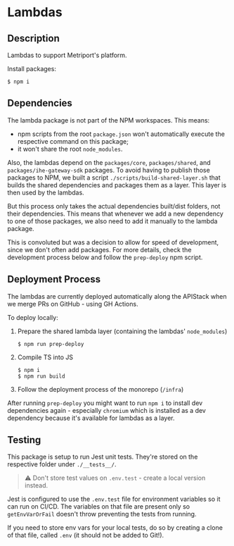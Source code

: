 # Lambdas

## Description

Lambdas to support Metriport's platform.

Install packages:

```shell
$ npm i
```

## Dependencies

The lambda package is not part of the NPM workspaces. This means:

- npm scripts from the root `package.json` won't automatically execute the respective command on this package;
- it won't share the root `node_modules`.

Also, the lambdas depend on the `packages/core`, `packages/shared`, and `packages/ihe-gateway-sdk` packages.
To avoid having to publish those packages to NPM, we built a script `./scripts/build-shared-layer.sh` that
builds the shared dependencies and packages them as a layer. This layer is then used by the lambdas.

But this process only takes the actual dependencies built/dist folders, not their dependencies. This means that
whenever we add a new dependency to one of those packages, we also need to add it manually to the lambda package.

This is convoluted but was a decision to allow for speed of development, since we don't often add packages. For
more details, check the development process below and follow the `prep-deploy` npm script.

## Deployment Process

The lambdas are currently deployed automatically along the APIStack when we merge PRs on GitHub - using GH Actions.

To deploy locally:

1. Prepare the shared lambda layer (containing the lambdas' `node_modules`)
   ```shell
   $ npm run prep-deploy
   ```
1. Compile TS into JS
   ```shell
   $ npm i
   $ npm run build
   ```
1. Follow the deployment process of the monorepo (`/infra`)

After running `prep-deploy` you might want to run `npm i` to install dev dependencies again - especially
`chromium` which is installed as a dev dependency because it's available for lambdas as a layer.

## Testing

This package is setup to run Jest unit tests. They're stored on the respective folder under `./__tests__/`.

> ⚠️ Don't store test values on `.env.test` - create a local version instead.

Jest is configured to use the `.env.test` file for environment variables so it can run on CI/CD. The variables
on that file are present only so `getEnvVarOrFail` doesn't throw preventing the tests from running.

If you need to store env vars for your local tests, do so by creating a clone of that file, called `.env` (it
should not be added to Git!).
